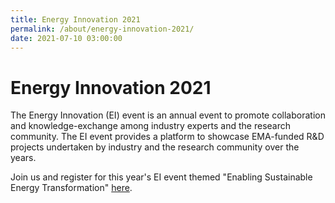 ```yaml
---
title: Energy Innovation 2021
permalink: /about/energy-innovation-2021/
date: 2021-07-10 03:00:00
---
```

# Energy Innovation 2021

The Energy Innovation (EI) event is an annual event to promote collaboration and knowledge-exchange among industry experts and the research community. The EI event provides a platform to showcase EMA-funded R&D projects undertaken by  industry and the research community over the years.

Join us and register for this year's EI event themed "Enabling Sustainable Energy Transformation" [here](#). 
